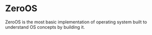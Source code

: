 # ZeroOS
ZeroOS is the most basic implementation of operating system built to understand OS concepts by building it.
